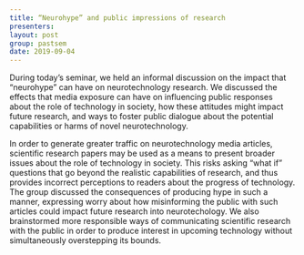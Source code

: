 ```yaml
---
title: “Neurohype” and public impressions of research
presenters: 
layout: post
group: pastsem
date: 2019-09-04
---
```


During today’s seminar, we held an informal discussion on the impact that “neurohype” can have on neurotechnology research. 
We discussed the effects that media exposure can have on influencing public responses about the role of technology in society, how 
these attitudes might impact future research, and ways to foster public dialogue about the potential capabilities or harms of novel 
neurotechnology.

In order to generate greater traffic on neurotechnology media articles, scientific research papers may be used as a means to present 
broader issues about the role of technology in society. This risks asking “what if” questions that go beyond the realistic capabilities 
of research, and thus provides incorrect perceptions to readers about the progress of technology. The group discussed the consequences 
of producing hype in such a manner, expressing worry about how misinforming the public with such articles could impact future research 
into neurotechology. We also brainstormed more responsible ways of communicating scientific research with the public in order to produce 
interest in upcoming technology without simultaneously overstepping its bounds.
